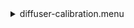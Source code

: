 <details><summary>diffuser-calibration.menu</summary><blockquote><pre><details><summary>diffuser-calibration.cbk</summary><blockquote><pre><details><summary>&#x1F4D5; gain_high.rcp</summary><blockquote><pre>rcpname gain high&#x1F4D5;  gain high 
The above code block covers:0.00 minutes of camera integration + hardware moves and overhead</pre></blockquote></details><details><summary>&#x1F4D5; Exposure_80.rcp</summary><blockquote><pre>rcpname exposure 80&#x1F4D5;  exposure 80 
The above code block covers:0.00 minutes of camera integration + hardware moves and overhead</pre></blockquote></details><details><summary>setupFlat.rcp</summary><blockquote><pre>rcpname diffuser  in&#x1F4D5;  diffuser  in 
rcpname cover out&#x1F4D5;  cover out 
rcpname occ		out&#x1F4D5;  occ		out 
rcpname shut	out&#x1F4D5;  shut	out 
rcpname calib	out&#x1F4D5;  calib	out 
The above code block covers:0.00 minutes of camera integration + hardware moves and overhead</pre></blockquote></details><details><summary>setupDark.rcp</summary><blockquote><pre>rcpname shut	in&#x1F4D5;  shut	in 
The above code block covers:0.00 minutes of camera integration + hardware moves and overhead</pre></blockquote></details><details><summary>&#x1F4D9; dark_01wave_1beam_16sums_10rep_BOTH.rcp</summary><blockquote><pre>rcpname shut	in&#x1F4D5;  shut	in 
rcpname data	rcam	both	656.28	16&#x1F4D9;  data	rcam	both	656.28	16 
rcpname data	rcam	both	656.28	16&#x1F4D9;  data	rcam	both	656.28	16 
rcpname data	rcam	both	656.28	16&#x1F4D9;  data	rcam	both	656.28	16 
rcpname data	rcam	both	656.28	16&#x1F4D9;  data	rcam	both	656.28	16 
rcpname data	rcam	both	656.28	16&#x1F4D9;  data	rcam	both	656.28	16 
rcpname data	rcam	both	656.28	16&#x1F4D9;  data	rcam	both	656.28	16 
rcpname data	rcam	both	656.28	16&#x1F4D9;  data	rcam	both	656.28	16 
rcpname data	rcam	both	656.28	16&#x1F4D9;  data	rcam	both	656.28	16 
rcpname data	rcam	both	656.28	16&#x1F4D9;  data	rcam	both	656.28	16 
rcpname data	rcam	both	656.28	16&#x1F4D9;  data	rcam	both	656.28	16 
The above code block covers:0.90 minutes of camera integration + hardware moves and overhead</pre></blockquote></details><details><summary>setupFlat.rcp</summary><blockquote><pre>rcpname diffuser  in&#x1F4D5;  diffuser  in 
rcpname cover out&#x1F4D5;  cover out 
rcpname occ		out&#x1F4D5;  occ		out 
rcpname shut	out&#x1F4D5;  shut	out 
rcpname calib	out&#x1F4D5;  calib	out 
The above code block covers:0.00 minutes of camera integration + hardware moves and overhead</pre></blockquote></details><details><summary>530_FW.rcp</summary><blockquote><pre>rcpname prefilterrange 530&#x1F4D5;  prefilterrange 530 
The above code block covers:0.00 minutes of camera integration + hardware moves and overhead</pre></blockquote></details><details><summary>&#x1F4D8; 530_01wave_2beam_16sums_4rep_BOTH.rcp</summary><blockquote><pre>rcpname data	rcam	both	530.30	16&#x1F4D8;  data	rcam	both	530.30	16 
rcpname data	tcam	both	530.30	16&#x1F4D8;  data	tcam	both	530.30	16 
rcpname data	rcam	both	530.30	16&#x1F4D8;  data	rcam	both	530.30	16 
rcpname data	tcam	both	530.30	16&#x1F4D8;  data	tcam	both	530.30	16 
rcpname data	rcam	both	530.30	16&#x1F4D8;  data	rcam	both	530.30	16 
rcpname data	tcam	both	530.30	16&#x1F4D8;  data	tcam	both	530.30	16 
rcpname data	rcam	both	530.30	16&#x1F4D8;  data	rcam	both	530.30	16 
rcpname data	tcam	both	530.30	16&#x1F4D8;  data	tcam	both	530.30	16 
The above code block covers:0.72 minutes of camera integration + hardware moves and overhead</pre></blockquote></details><details><summary>637_FW.rcp</summary><blockquote><pre>rcpname prefilterrange 637&#x1F4D5;  prefilterrange 637 
The above code block covers:0.00 minutes of camera integration + hardware moves and overhead</pre></blockquote></details><details><summary>&#x1F4D8; 637_01wave_2beam_16sums_4rep_BOTH.rcp</summary><blockquote><pre>rcpname data	rcam	both	637.40	16&#x1F4D8;  data	rcam	both	637.40	16 
rcpname data	tcam	both	637.40	16&#x1F4D8;  data	tcam	both	637.40	16 
rcpname data	rcam	both	637.40	16&#x1F4D8;  data	rcam	both	637.40	16 
rcpname data	tcam	both	637.40	16&#x1F4D8;  data	tcam	both	637.40	16 
rcpname data	rcam	both	637.40	16&#x1F4D8;  data	rcam	both	637.40	16 
rcpname data	tcam	both	637.40	16&#x1F4D8;  data	tcam	both	637.40	16 
rcpname data	rcam	both	637.40	16&#x1F4D8;  data	rcam	both	637.40	16 
rcpname data	tcam	both	637.40	16&#x1F4D8;  data	tcam	both	637.40	16 
The above code block covers:0.72 minutes of camera integration + hardware moves and overhead</pre></blockquote></details><details><summary>656_FW.rcp</summary><blockquote><pre>rcpname prefilterrange 656&#x1F4D5;  prefilterrange 656 
The above code block covers:0.00 minutes of camera integration + hardware moves and overhead</pre></blockquote></details><details><summary>&#x1F4D8; 656_01wave_2beam_16sums_4rep_BOTH.rcp</summary><blockquote><pre>rcpname data	rcam	both	656.28	16&#x1F4D8;  data	rcam	both	656.28	16 
rcpname data	tcam	both	656.28	16&#x1F4D8;  data	tcam	both	656.28	16 
rcpname data	rcam	both	656.28	16&#x1F4D8;  data	rcam	both	656.28	16 
rcpname data	tcam	both	656.28	16&#x1F4D8;  data	tcam	both	656.28	16 
rcpname data	rcam	both	656.28	16&#x1F4D8;  data	rcam	both	656.28	16 
rcpname data	tcam	both	656.28	16&#x1F4D8;  data	tcam	both	656.28	16 
rcpname data	rcam	both	656.28	16&#x1F4D8;  data	rcam	both	656.28	16 
rcpname data	tcam	both	656.28	16&#x1F4D8;  data	tcam	both	656.28	16 
The above code block covers:0.72 minutes of camera integration + hardware moves and overhead</pre></blockquote></details><details><summary>706_FW.rcp</summary><blockquote><pre>rcpname prefilterrange 706&#x1F4D5;  prefilterrange 706 
The above code block covers:0.00 minutes of camera integration + hardware moves and overhead</pre></blockquote></details><details><summary>&#x1F4D8; 706_01wave_2beam_16sums_4rep_BOTH.rcp</summary><blockquote><pre>rcpname data	rcam	both	706.20	16&#x1F4D8;  data	rcam	both	706.20	16 
rcpname data	tcam	both	706.20	16&#x1F4D8;  data	tcam	both	706.20	16 
rcpname data	rcam	both	706.20	16&#x1F4D8;  data	rcam	both	706.20	16 
rcpname data	tcam	both	706.20	16&#x1F4D8;  data	tcam	both	706.20	16 
rcpname data	rcam	both	706.20	16&#x1F4D8;  data	rcam	both	706.20	16 
rcpname data	tcam	both	706.20	16&#x1F4D8;  data	tcam	both	706.20	16 
rcpname data	rcam	both	706.20	16&#x1F4D8;  data	rcam	both	706.20	16 
rcpname data	tcam	both	706.20	16&#x1F4D8;  data	tcam	both	706.20	16 
The above code block covers:0.72 minutes of camera integration + hardware moves and overhead</pre></blockquote></details><details><summary>789_FW.rcp</summary><blockquote><pre>rcpname prefilterrange 789&#x1F4D5;  prefilterrange 789 
The above code block covers:0.00 minutes of camera integration + hardware moves and overhead</pre></blockquote></details><details><summary>&#x1F4D8; 789_01wave_2beam_16sums_4rep_BOTH.rcp</summary><blockquote><pre>rcpname data	rcam	both	789.40	16&#x1F4D8;  data	rcam	both	789.40	16 
rcpname data	tcam	both	789.40	16&#x1F4D8;  data	tcam	both	789.40	16 
rcpname data	rcam	both	789.40	16&#x1F4D8;  data	rcam	both	789.40	16 
rcpname data	tcam	both	789.40	16&#x1F4D8;  data	tcam	both	789.40	16 
rcpname data	rcam	both	789.40	16&#x1F4D8;  data	rcam	both	789.40	16 
rcpname data	tcam	both	789.40	16&#x1F4D8;  data	tcam	both	789.40	16 
rcpname data	rcam	both	789.40	16&#x1F4D8;  data	rcam	both	789.40	16 
rcpname data	tcam	both	789.40	16&#x1F4D8;  data	tcam	both	789.40	16 
The above code block covers:0.72 minutes of camera integration + hardware moves and overhead</pre></blockquote></details><details><summary>1074_FW.rcp</summary><blockquote><pre>rcpname prefilterrange 1074&#x1F4D5;  prefilterrange 1074 
The above code block covers:0.00 minutes of camera integration + hardware moves and overhead</pre></blockquote></details><details><summary>&#x1F4D8; 1074_01wave_2beam_16sums_4rep_BOTH.rcp</summary><blockquote><pre>rcpname data	rcam	both	1074.70	16&#x1F4D8;  data	rcam	both	1074.70	16 
rcpname data	tcam	both	1074.70	16&#x1F4D8;  data	tcam	both	1074.70	16 
rcpname data	rcam	both	1074.70	16&#x1F4D8;  data	rcam	both	1074.70	16 
rcpname data	tcam	both	1074.70	16&#x1F4D8;  data	tcam	both	1074.70	16 
rcpname data	rcam	both	1074.70	16&#x1F4D8;  data	rcam	both	1074.70	16 
rcpname data	tcam	both	1074.70	16&#x1F4D8;  data	tcam	both	1074.70	16 
rcpname data	rcam	both	1074.70	16&#x1F4D8;  data	rcam	both	1074.70	16 
rcpname data	tcam	both	1074.70	16&#x1F4D8;  data	tcam	both	1074.70	16 
The above code block covers:0.72 minutes of camera integration + hardware moves and overhead</pre></blockquote></details><details><summary>1079_FW.rcp</summary><blockquote><pre>rcpname prefilterrange 1079&#x1F4D5;  prefilterrange 1079 
The above code block covers:0.00 minutes of camera integration + hardware moves and overhead</pre></blockquote></details><details><summary>&#x1F4D8; 1079_01wave_2beam_16sums_4rep_BOTH.rcp</summary><blockquote><pre>rcpname data	rcam	both	1079.80	16&#x1F4D8;  data	rcam	both	1079.80	16 
rcpname data	tcam	both	1079.80	16&#x1F4D8;  data	tcam	both	1079.80	16 
rcpname data	rcam	both	1079.80	16&#x1F4D8;  data	rcam	both	1079.80	16 
rcpname data	tcam	both	1079.80	16&#x1F4D8;  data	tcam	both	1079.80	16 
rcpname data	rcam	both	1079.80	16&#x1F4D8;  data	rcam	both	1079.80	16 
rcpname data	tcam	both	1079.80	16&#x1F4D8;  data	tcam	both	1079.80	16 
rcpname data	rcam	both	1079.80	16&#x1F4D8;  data	rcam	both	1079.80	16 
rcpname data	tcam	both	1079.80	16&#x1F4D8;  data	tcam	both	1079.80	16 
The above code block covers:0.72 minutes of camera integration + hardware moves and overhead</pre></blockquote></details><details><summary>1083_FW.rcp</summary><blockquote><pre>rcpname prefilterrange 1083&#x1F4D5;  prefilterrange 1083 
The above code block covers:0.00 minutes of camera integration + hardware moves and overhead</pre></blockquote></details><details><summary>&#x1F4D8; 1083_01wave_2beam_16sums_4rep_BOTH.rcp</summary><blockquote><pre>rcpname data	rcam	both	1083.00	16&#x1F4D8;  data	rcam	both	1083.00	16 
rcpname data	tcam	both	1083.00	16&#x1F4D8;  data	tcam	both	1083.00	16 
rcpname data	rcam	both	1083.00	16&#x1F4D8;  data	rcam	both	1083.00	16 
rcpname data	tcam	both	1083.00	16&#x1F4D8;  data	tcam	both	1083.00	16 
rcpname data	rcam	both	1083.00	16&#x1F4D8;  data	rcam	both	1083.00	16 
rcpname data	tcam	both	1083.00	16&#x1F4D8;  data	tcam	both	1083.00	16 
rcpname data	rcam	both	1083.00	16&#x1F4D8;  data	rcam	both	1083.00	16 
rcpname data	tcam	both	1083.00	16&#x1F4D8;  data	tcam	both	1083.00	16 
The above code block covers:0.72 minutes of camera integration + hardware moves and overhead</pre></blockquote></details><details><summary>setupDark.rcp</summary><blockquote><pre>rcpname shut	in&#x1F4D5;  shut	in 
The above code block covers:0.00 minutes of camera integration + hardware moves and overhead</pre></blockquote></details><details><summary>&#x1F4D9; dark_01wave_1beam_16sums_10rep_BOTH.rcp</summary><blockquote><pre>rcpname shut	in&#x1F4D5;  shut	in 
rcpname data	rcam	both	656.28	16&#x1F4D9;  data	rcam	both	656.28	16 
rcpname data	rcam	both	656.28	16&#x1F4D9;  data	rcam	both	656.28	16 
rcpname data	rcam	both	656.28	16&#x1F4D9;  data	rcam	both	656.28	16 
rcpname data	rcam	both	656.28	16&#x1F4D9;  data	rcam	both	656.28	16 
rcpname data	rcam	both	656.28	16&#x1F4D9;  data	rcam	both	656.28	16 
rcpname data	rcam	both	656.28	16&#x1F4D9;  data	rcam	both	656.28	16 
rcpname data	rcam	both	656.28	16&#x1F4D9;  data	rcam	both	656.28	16 
rcpname data	rcam	both	656.28	16&#x1F4D9;  data	rcam	both	656.28	16 
rcpname data	rcam	both	656.28	16&#x1F4D9;  data	rcam	both	656.28	16 
rcpname data	rcam	both	656.28	16&#x1F4D9;  data	rcam	both	656.28	16 
The above code block covers:0.90 minutes of camera integration + hardware moves and overhead</pre></blockquote></details><details><summary>setupND.rcp</summary><blockquote><pre>rcpname shut in&#x1F4D5;  shut in 
rcpname diffuser  out&#x1F4D5;  diffuser  out 
rcpname nd in&#x1F4D5;  nd in 
rcpname cover out&#x1F4D5;  cover out 
rcpname occ		out&#x1F4D5;  occ		out 
rcpname calib	out&#x1F4D5;  calib	out 
rcpname shut	out&#x1F4D5;  shut	out 
The above code block covers:0.00 minutes of camera integration + hardware moves and overhead</pre></blockquote></details><details><summary>530_FW.rcp</summary><blockquote><pre>rcpname prefilterrange 530&#x1F4D5;  prefilterrange 530 
The above code block covers:0.00 minutes of camera integration + hardware moves and overhead</pre></blockquote></details><details><summary>&#x1F47; 530_01wave_2beam_16sums_4rep_BOTH.rcp</summary><blockquote><pre>rcpname data	rcam	both	530.30	16&#x1F4D7;  data	rcam	both	530.30	16 
rcpname data	tcam	both	530.30	16&#x1F4D7;  data	tcam	both	530.30	16 
rcpname data	rcam	both	530.30	16&#x1F4D7;  data	rcam	both	530.30	16 
rcpname data	tcam	both	530.30	16&#x1F4D7;  data	tcam	both	530.30	16 
rcpname data	rcam	both	530.30	16&#x1F4D7;  data	rcam	both	530.30	16 
rcpname data	tcam	both	530.30	16&#x1F4D7;  data	tcam	both	530.30	16 
rcpname data	rcam	both	530.30	16&#x1F4D7;  data	rcam	both	530.30	16 
rcpname data	tcam	both	530.30	16&#x1F4D7;  data	tcam	both	530.30	16 
The above code block covers:0.72 minutes of camera integration + hardware moves and overhead</pre></blockquote></details><details><summary>637_FW.rcp</summary><blockquote><pre>rcpname prefilterrange 637&#x1F4D5;  prefilterrange 637 
The above code block covers:0.00 minutes of camera integration + hardware moves and overhead</pre></blockquote></details><details><summary>&#x1F47; 637_01wave_2beam_16sums_4rep_BOTH.rcp</summary><blockquote><pre>rcpname data	rcam	both	637.40	16&#x1F4D7;  data	rcam	both	637.40	16 
rcpname data	tcam	both	637.40	16&#x1F4D7;  data	tcam	both	637.40	16 
rcpname data	rcam	both	637.40	16&#x1F4D7;  data	rcam	both	637.40	16 
rcpname data	tcam	both	637.40	16&#x1F4D7;  data	tcam	both	637.40	16 
rcpname data	rcam	both	637.40	16&#x1F4D7;  data	rcam	both	637.40	16 
rcpname data	tcam	both	637.40	16&#x1F4D7;  data	tcam	both	637.40	16 
rcpname data	rcam	both	637.40	16&#x1F4D7;  data	rcam	both	637.40	16 
rcpname data	tcam	both	637.40	16&#x1F4D7;  data	tcam	both	637.40	16 
The above code block covers:0.72 minutes of camera integration + hardware moves and overhead</pre></blockquote></details><details><summary>656_FW.rcp</summary><blockquote><pre>rcpname prefilterrange 656&#x1F4D5;  prefilterrange 656 
The above code block covers:0.00 minutes of camera integration + hardware moves and overhead</pre></blockquote></details><details><summary>&#x1F47; 656_01wave_2beam_16sums_4rep_BOTH.rcp</summary><blockquote><pre>rcpname data	rcam	both	656.28	16&#x1F4D7;  data	rcam	both	656.28	16 
rcpname data	tcam	both	656.28	16&#x1F4D7;  data	tcam	both	656.28	16 
rcpname data	rcam	both	656.28	16&#x1F4D7;  data	rcam	both	656.28	16 
rcpname data	tcam	both	656.28	16&#x1F4D7;  data	tcam	both	656.28	16 
rcpname data	rcam	both	656.28	16&#x1F4D7;  data	rcam	both	656.28	16 
rcpname data	tcam	both	656.28	16&#x1F4D7;  data	tcam	both	656.28	16 
rcpname data	rcam	both	656.28	16&#x1F4D7;  data	rcam	both	656.28	16 
rcpname data	tcam	both	656.28	16&#x1F4D7;  data	tcam	both	656.28	16 
The above code block covers:0.72 minutes of camera integration + hardware moves and overhead</pre></blockquote></details><details><summary>706_FW.rcp</summary><blockquote><pre>rcpname prefilterrange 706&#x1F4D5;  prefilterrange 706 
The above code block covers:0.00 minutes of camera integration + hardware moves and overhead</pre></blockquote></details><details><summary>&#x1F47; 706_01wave_2beam_16sums_4rep_BOTH.rcp</summary><blockquote><pre>rcpname data	rcam	both	706.20	16&#x1F4D7;  data	rcam	both	706.20	16 
rcpname data	tcam	both	706.20	16&#x1F4D7;  data	tcam	both	706.20	16 
rcpname data	rcam	both	706.20	16&#x1F4D7;  data	rcam	both	706.20	16 
rcpname data	tcam	both	706.20	16&#x1F4D7;  data	tcam	both	706.20	16 
rcpname data	rcam	both	706.20	16&#x1F4D7;  data	rcam	both	706.20	16 
rcpname data	tcam	both	706.20	16&#x1F4D7;  data	tcam	both	706.20	16 
rcpname data	rcam	both	706.20	16&#x1F4D7;  data	rcam	both	706.20	16 
rcpname data	tcam	both	706.20	16&#x1F4D7;  data	tcam	both	706.20	16 
The above code block covers:0.72 minutes of camera integration + hardware moves and overhead</pre></blockquote></details><details><summary>789_FW.rcp</summary><blockquote><pre>rcpname prefilterrange 789&#x1F4D5;  prefilterrange 789 
The above code block covers:0.00 minutes of camera integration + hardware moves and overhead</pre></blockquote></details><details><summary>&#x1F47; 789_01wave_2beam_16sums_4rep_BOTH.rcp</summary><blockquote><pre>rcpname data	rcam	both	789.40	16&#x1F4D7;  data	rcam	both	789.40	16 
rcpname data	tcam	both	789.40	16&#x1F4D7;  data	tcam	both	789.40	16 
rcpname data	rcam	both	789.40	16&#x1F4D7;  data	rcam	both	789.40	16 
rcpname data	tcam	both	789.40	16&#x1F4D7;  data	tcam	both	789.40	16 
rcpname data	rcam	both	789.40	16&#x1F4D7;  data	rcam	both	789.40	16 
rcpname data	tcam	both	789.40	16&#x1F4D7;  data	tcam	both	789.40	16 
rcpname data	rcam	both	789.40	16&#x1F4D7;  data	rcam	both	789.40	16 
rcpname data	tcam	both	789.40	16&#x1F4D7;  data	tcam	both	789.40	16 
The above code block covers:0.72 minutes of camera integration + hardware moves and overhead</pre></blockquote></details><details><summary>1074_FW.rcp</summary><blockquote><pre>rcpname prefilterrange 1074&#x1F4D5;  prefilterrange 1074 
The above code block covers:0.00 minutes of camera integration + hardware moves and overhead</pre></blockquote></details><details><summary>&#x1F47; 1074_01wave_2beam_16sums_4rep_BOTH.rcp</summary><blockquote><pre>rcpname data	rcam	both	1074.70	16&#x1F4D7;  data	rcam	both	1074.70	16 
rcpname data	tcam	both	1074.70	16&#x1F4D7;  data	tcam	both	1074.70	16 
rcpname data	rcam	both	1074.70	16&#x1F4D7;  data	rcam	both	1074.70	16 
rcpname data	tcam	both	1074.70	16&#x1F4D7;  data	tcam	both	1074.70	16 
rcpname data	rcam	both	1074.70	16&#x1F4D7;  data	rcam	both	1074.70	16 
rcpname data	tcam	both	1074.70	16&#x1F4D7;  data	tcam	both	1074.70	16 
rcpname data	rcam	both	1074.70	16&#x1F4D7;  data	rcam	both	1074.70	16 
rcpname data	tcam	both	1074.70	16&#x1F4D7;  data	tcam	both	1074.70	16 
The above code block covers:0.72 minutes of camera integration + hardware moves and overhead</pre></blockquote></details><details><summary>1079_FW.rcp</summary><blockquote><pre>rcpname prefilterrange 1079&#x1F4D5;  prefilterrange 1079 
The above code block covers:0.00 minutes of camera integration + hardware moves and overhead</pre></blockquote></details><details><summary>&#x1F47; 1079_01wave_2beam_16sums_4rep_BOTH.rcp</summary><blockquote><pre>rcpname data	rcam	both	1079.80	16&#x1F4D7;  data	rcam	both	1079.80	16 
rcpname data	tcam	both	1079.80	16&#x1F4D7;  data	tcam	both	1079.80	16 
rcpname data	rcam	both	1079.80	16&#x1F4D7;  data	rcam	both	1079.80	16 
rcpname data	tcam	both	1079.80	16&#x1F4D7;  data	tcam	both	1079.80	16 
rcpname data	rcam	both	1079.80	16&#x1F4D7;  data	rcam	both	1079.80	16 
rcpname data	tcam	both	1079.80	16&#x1F4D7;  data	tcam	both	1079.80	16 
rcpname data	rcam	both	1079.80	16&#x1F4D7;  data	rcam	both	1079.80	16 
rcpname data	tcam	both	1079.80	16&#x1F4D7;  data	tcam	both	1079.80	16 
The above code block covers:0.72 minutes of camera integration + hardware moves and overhead</pre></blockquote></details><details><summary>1083_FW.rcp</summary><blockquote><pre>rcpname prefilterrange 1083&#x1F4D5;  prefilterrange 1083 
The above code block covers:0.00 minutes of camera integration + hardware moves and overhead</pre></blockquote></details><details><summary>&#x1F47; 1083_01wave_2beam_16sums_4rep_BOTH.rcp</summary><blockquote><pre>rcpname data	rcam	both	1083.00	16&#x1F4D7;  data	rcam	both	1083.00	16 
rcpname data	tcam	both	1083.00	16&#x1F4D7;  data	tcam	both	1083.00	16 
rcpname data	rcam	both	1083.00	16&#x1F4D7;  data	rcam	both	1083.00	16 
rcpname data	tcam	both	1083.00	16&#x1F4D7;  data	tcam	both	1083.00	16 
rcpname data	rcam	both	1083.00	16&#x1F4D7;  data	rcam	both	1083.00	16 
rcpname data	tcam	both	1083.00	16&#x1F4D7;  data	tcam	both	1083.00	16 
rcpname data	rcam	both	1083.00	16&#x1F4D7;  data	rcam	both	1083.00	16 
rcpname data	tcam	both	1083.00	16&#x1F4D7;  data	tcam	both	1083.00	16 
The above code block covers:0.72 minutes of camera integration + hardware moves and overhead</pre></blockquote></details><details><summary>setupDark.rcp</summary><blockquote><pre>rcpname shut	in&#x1F4D5;  shut	in 
The above code block covers:0.00 minutes of camera integration + hardware moves and overhead</pre></blockquote></details><details><summary>&#x1F4D9; dark_01wave_1beam_16sums_10rep_BOTH.rcp</summary><blockquote><pre>rcpname shut	in&#x1F4D5;  shut	in 
rcpname data	rcam	both	656.28	16&#x1F4D9;  data	rcam	both	656.28	16 
rcpname data	rcam	both	656.28	16&#x1F4D9;  data	rcam	both	656.28	16 
rcpname data	rcam	both	656.28	16&#x1F4D9;  data	rcam	both	656.28	16 
rcpname data	rcam	both	656.28	16&#x1F4D9;  data	rcam	both	656.28	16 
rcpname data	rcam	both	656.28	16&#x1F4D9;  data	rcam	both	656.28	16 
rcpname data	rcam	both	656.28	16&#x1F4D9;  data	rcam	both	656.28	16 
rcpname data	rcam	both	656.28	16&#x1F4D9;  data	rcam	both	656.28	16 
rcpname data	rcam	both	656.28	16&#x1F4D9;  data	rcam	both	656.28	16 
rcpname data	rcam	both	656.28	16&#x1F4D9;  data	rcam	both	656.28	16 
rcpname data	rcam	both	656.28	16&#x1F4D9;  data	rcam	both	656.28	16 
The above code block covers:0.90 minutes of camera integration + hardware moves and overhead</pre></blockquote></details><details><summary>&#x1F4D9; ND_OUT.rcp</summary><blockquote><pre>rcpname nd out&#x1F4D5;  nd out 
The above code block covers:0.00 minutes of camera integration + hardware moves and overhead</pre></blockquote></details><details><summary>setupND.rcp</summary><blockquote><pre>rcpname shut in&#x1F4D5;  shut in 
rcpname diffuser  out&#x1F4D5;  diffuser  out 
rcpname nd in&#x1F4D5;  nd in 
rcpname cover out&#x1F4D5;  cover out 
rcpname occ		out&#x1F4D5;  occ		out 
rcpname calib	out&#x1F4D5;  calib	out 
rcpname shut	out&#x1F4D5;  shut	out 
The above code block covers:0.00 minutes of camera integration + hardware moves and overhead</pre></blockquote></details><details><summary>&#x1F47; 530_01wave_2beam_16sums_4rep_BOTH.rcp</summary><blockquote><pre>rcpname data	rcam	both	530.30	16&#x1F4D7;  data	rcam	both	530.30	16 
rcpname data	tcam	both	530.30	16&#x1F4D7;  data	tcam	both	530.30	16 
rcpname data	rcam	both	530.30	16&#x1F4D7;  data	rcam	both	530.30	16 
rcpname data	tcam	both	530.30	16&#x1F4D7;  data	tcam	both	530.30	16 
rcpname data	rcam	both	530.30	16&#x1F4D7;  data	rcam	both	530.30	16 
rcpname data	tcam	both	530.30	16&#x1F4D7;  data	tcam	both	530.30	16 
rcpname data	rcam	both	530.30	16&#x1F4D7;  data	rcam	both	530.30	16 
rcpname data	tcam	both	530.30	16&#x1F4D7;  data	tcam	both	530.30	16 
The above code block covers:0.72 minutes of camera integration + hardware moves and overhead</pre></blockquote></details><details><summary>637_FW.rcp</summary><blockquote><pre>rcpname prefilterrange 637&#x1F4D5;  prefilterrange 637 
The above code block covers:0.00 minutes of camera integration + hardware moves and overhead</pre></blockquote></details><details><summary>&#x1F47; 637_01wave_2beam_16sums_4rep_BOTH.rcp</summary><blockquote><pre>rcpname data	rcam	both	637.40	16&#x1F4D7;  data	rcam	both	637.40	16 
rcpname data	tcam	both	637.40	16&#x1F4D7;  data	tcam	both	637.40	16 
rcpname data	rcam	both	637.40	16&#x1F4D7;  data	rcam	both	637.40	16 
rcpname data	tcam	both	637.40	16&#x1F4D7;  data	tcam	both	637.40	16 
rcpname data	rcam	both	637.40	16&#x1F4D7;  data	rcam	both	637.40	16 
rcpname data	tcam	both	637.40	16&#x1F4D7;  data	tcam	both	637.40	16 
rcpname data	rcam	both	637.40	16&#x1F4D7;  data	rcam	both	637.40	16 
rcpname data	tcam	both	637.40	16&#x1F4D7;  data	tcam	both	637.40	16 
The above code block covers:0.72 minutes of camera integration + hardware moves and overhead</pre></blockquote></details><details><summary>656_FW.rcp</summary><blockquote><pre>rcpname prefilterrange 656&#x1F4D5;  prefilterrange 656 
The above code block covers:0.00 minutes of camera integration + hardware moves and overhead</pre></blockquote></details><details><summary>&#x1F47; 656_01wave_2beam_16sums_4rep_BOTH.rcp</summary><blockquote><pre>rcpname data	rcam	both	656.28	16&#x1F4D7;  data	rcam	both	656.28	16 
rcpname data	tcam	both	656.28	16&#x1F4D7;  data	tcam	both	656.28	16 
rcpname data	rcam	both	656.28	16&#x1F4D7;  data	rcam	both	656.28	16 
rcpname data	tcam	both	656.28	16&#x1F4D7;  data	tcam	both	656.28	16 
rcpname data	rcam	both	656.28	16&#x1F4D7;  data	rcam	both	656.28	16 
rcpname data	tcam	both	656.28	16&#x1F4D7;  data	tcam	both	656.28	16 
rcpname data	rcam	both	656.28	16&#x1F4D7;  data	rcam	both	656.28	16 
rcpname data	tcam	both	656.28	16&#x1F4D7;  data	tcam	both	656.28	16 
The above code block covers:0.72 minutes of camera integration + hardware moves and overhead</pre></blockquote></details><details><summary>706_FW.rcp</summary><blockquote><pre>rcpname prefilterrange 706&#x1F4D5;  prefilterrange 706 
The above code block covers:0.00 minutes of camera integration + hardware moves and overhead</pre></blockquote></details><details><summary>&#x1F47; 706_01wave_2beam_16sums_4rep_BOTH.rcp</summary><blockquote><pre>rcpname data	rcam	both	706.20	16&#x1F4D7;  data	rcam	both	706.20	16 
rcpname data	tcam	both	706.20	16&#x1F4D7;  data	tcam	both	706.20	16 
rcpname data	rcam	both	706.20	16&#x1F4D7;  data	rcam	both	706.20	16 
rcpname data	tcam	both	706.20	16&#x1F4D7;  data	tcam	both	706.20	16 
rcpname data	rcam	both	706.20	16&#x1F4D7;  data	rcam	both	706.20	16 
rcpname data	tcam	both	706.20	16&#x1F4D7;  data	tcam	both	706.20	16 
rcpname data	rcam	both	706.20	16&#x1F4D7;  data	rcam	both	706.20	16 
rcpname data	tcam	both	706.20	16&#x1F4D7;  data	tcam	both	706.20	16 
The above code block covers:0.72 minutes of camera integration + hardware moves and overhead</pre></blockquote></details><details><summary>789_FW.rcp</summary><blockquote><pre>rcpname prefilterrange 789&#x1F4D5;  prefilterrange 789 
The above code block covers:0.00 minutes of camera integration + hardware moves and overhead</pre></blockquote></details><details><summary>&#x1F47; 789_01wave_2beam_16sums_4rep_BOTH.rcp</summary><blockquote><pre>rcpname data	rcam	both	789.40	16&#x1F4D7;  data	rcam	both	789.40	16 
rcpname data	tcam	both	789.40	16&#x1F4D7;  data	tcam	both	789.40	16 
rcpname data	rcam	both	789.40	16&#x1F4D7;  data	rcam	both	789.40	16 
rcpname data	tcam	both	789.40	16&#x1F4D7;  data	tcam	both	789.40	16 
rcpname data	rcam	both	789.40	16&#x1F4D7;  data	rcam	both	789.40	16 
rcpname data	tcam	both	789.40	16&#x1F4D7;  data	tcam	both	789.40	16 
rcpname data	rcam	both	789.40	16&#x1F4D7;  data	rcam	both	789.40	16 
rcpname data	tcam	both	789.40	16&#x1F4D7;  data	tcam	both	789.40	16 
The above code block covers:0.72 minutes of camera integration + hardware moves and overhead</pre></blockquote></details><details><summary>1074_FW.rcp</summary><blockquote><pre>rcpname prefilterrange 1074&#x1F4D5;  prefilterrange 1074 
The above code block covers:0.00 minutes of camera integration + hardware moves and overhead</pre></blockquote></details><details><summary>&#x1F47; 1074_01wave_2beam_16sums_4rep_BOTH.rcp</summary><blockquote><pre>rcpname data	rcam	both	1074.70	16&#x1F4D7;  data	rcam	both	1074.70	16 
rcpname data	tcam	both	1074.70	16&#x1F4D7;  data	tcam	both	1074.70	16 
rcpname data	rcam	both	1074.70	16&#x1F4D7;  data	rcam	both	1074.70	16 
rcpname data	tcam	both	1074.70	16&#x1F4D7;  data	tcam	both	1074.70	16 
rcpname data	rcam	both	1074.70	16&#x1F4D7;  data	rcam	both	1074.70	16 
rcpname data	tcam	both	1074.70	16&#x1F4D7;  data	tcam	both	1074.70	16 
rcpname data	rcam	both	1074.70	16&#x1F4D7;  data	rcam	both	1074.70	16 
rcpname data	tcam	both	1074.70	16&#x1F4D7;  data	tcam	both	1074.70	16 
The above code block covers:0.72 minutes of camera integration + hardware moves and overhead</pre></blockquote></details><details><summary>1079_FW.rcp</summary><blockquote><pre>rcpname prefilterrange 1079&#x1F4D5;  prefilterrange 1079 
The above code block covers:0.00 minutes of camera integration + hardware moves and overhead</pre></blockquote></details><details><summary>&#x1F47; 1079_01wave_2beam_16sums_4rep_BOTH.rcp</summary><blockquote><pre>rcpname data	rcam	both	1079.80	16&#x1F4D7;  data	rcam	both	1079.80	16 
rcpname data	tcam	both	1079.80	16&#x1F4D7;  data	tcam	both	1079.80	16 
rcpname data	rcam	both	1079.80	16&#x1F4D7;  data	rcam	both	1079.80	16 
rcpname data	tcam	both	1079.80	16&#x1F4D7;  data	tcam	both	1079.80	16 
rcpname data	rcam	both	1079.80	16&#x1F4D7;  data	rcam	both	1079.80	16 
rcpname data	tcam	both	1079.80	16&#x1F4D7;  data	tcam	both	1079.80	16 
rcpname data	rcam	both	1079.80	16&#x1F4D7;  data	rcam	both	1079.80	16 
rcpname data	tcam	both	1079.80	16&#x1F4D7;  data	tcam	both	1079.80	16 
The above code block covers:0.72 minutes of camera integration + hardware moves and overhead</pre></blockquote></details><details><summary>1083_FW.rcp</summary><blockquote><pre>rcpname prefilterrange 1083&#x1F4D5;  prefilterrange 1083 
The above code block covers:0.00 minutes of camera integration + hardware moves and overhead</pre></blockquote></details><details><summary>&#x1F47; 1083_01wave_2beam_16sums_4rep_BOTH.rcp</summary><blockquote><pre>rcpname data	rcam	both	1083.00	16&#x1F4D7;  data	rcam	both	1083.00	16 
rcpname data	tcam	both	1083.00	16&#x1F4D7;  data	tcam	both	1083.00	16 
rcpname data	rcam	both	1083.00	16&#x1F4D7;  data	rcam	both	1083.00	16 
rcpname data	tcam	both	1083.00	16&#x1F4D7;  data	tcam	both	1083.00	16 
rcpname data	rcam	both	1083.00	16&#x1F4D7;  data	rcam	both	1083.00	16 
rcpname data	tcam	both	1083.00	16&#x1F4D7;  data	tcam	both	1083.00	16 
rcpname data	rcam	both	1083.00	16&#x1F4D7;  data	rcam	both	1083.00	16 
rcpname data	tcam	both	1083.00	16&#x1F4D7;  data	tcam	both	1083.00	16 
The above code block covers:0.72 minutes of camera integration + hardware moves and overhead</pre></blockquote></details><details><summary>setupDark.rcp</summary><blockquote><pre>rcpname shut	in&#x1F4D5;  shut	in 
The above code block covers:0.00 minutes of camera integration + hardware moves and overhead</pre></blockquote></details>The above code block covers:20.05 minutes of camera integration + hardware moves and overhead</pre></blockquote></details></pre></blockquote></details>